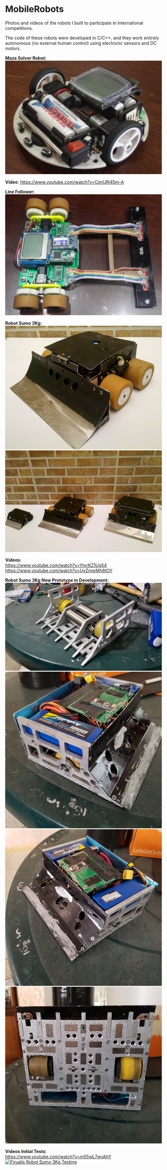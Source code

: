 # MobileRobots
Photos and videos of the robots I built to participate in International competitions. 

The code of these robots were developed in C/C++, and they work entirely autonomous (no external human control) using electronic sensors and DC motors. 

**Maze Solver Robot:** 
![Robot SAK 1.0](https://github.com/jrodriguez19/MobileRobots/blob/master/SAK/SAK1.png?raw=true)


**Video**:
https://www.youtube.com/watch?v=CjmURi45m-A 


**Line Follower:** 
![Robot Sak 2.0](https://github.com/jrodriguez19/MobileRobots/blob/master/SAK/SAK2.png?raw=true)

**Robot Sumo 3Kg:**
![Sumo Robot](https://github.com/jrodriguez19/MobileRobots/blob/master/Sumo3Kg/Sumo1.png?raw=true)
![Sumo Robots](https://github.com/jrodriguez19/MobileRobots/blob/master/Sumo3Kg/SumoRobots.png?raw=true)

**Videos**: <br>
https://www.youtube.com/watch?v=YtyrKZ1Ug54 <br>
https://www.youtube.com/watch?v=UyZmwMh6tOY <br>

**Robot Sumo 3Kg New Prototype in Development:**
![Firulais0 - Sumo Robot](https://github.com/jrodriguez19/MobileRobots/blob/master/Sumo3Kg/Firulais0.jpg?raw=true)
![Firulais1 - Sumo Robot](https://github.com/jrodriguez19/MobileRobots/blob/master/Sumo3Kg/Firulais1.jpg?raw=true)
![Firulais2 - Sumo Robot](https://github.com/jrodriguez19/MobileRobots/blob/master/Sumo3Kg/Firulais2.jpg?raw=true)
![Firulais3 - Sumo Robot](https://github.com/jrodriguez19/MobileRobots/blob/master/Sumo3Kg/Firulais3.jpg?raw=true)



**Videos Initial Tests**: <br>
https://www.youtube.com/watch?v=m55wL7wvAhY
[![Firualis Robot Sumo 3Kg Testing](http://img.youtube.com/vi/m55wL7wvAhY/0.jpg)](http://www.youtube.com/watch?v=m55wL7wvAhY "Firualis Robot Sumo 3Kg Testing") <br>
